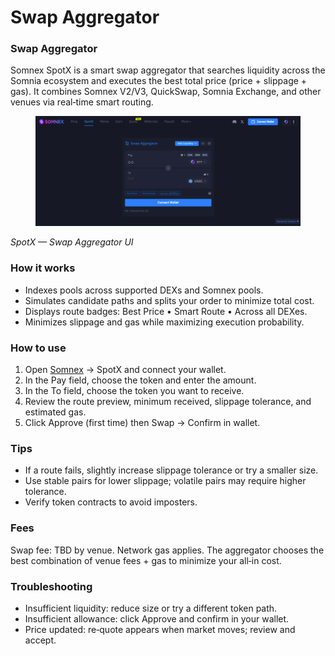 # Swap Aggregator

### Swap Aggregator

Somnex SpotX is a smart swap aggregator that searches liquidity across the Somnia ecosystem and executes the best total price (price + slippage + gas). It combines Somnex V2/V3, QuickSwap, Somnia Exchange, and other venues via real‑time smart routing.

<figure><img src="../.gitbook/assets/image (4).png" alt="SpotX — Swap Aggregator UI"><figcaption></figcaption></figure>

_SpotX — Swap Aggregator UI_

### How it works

* Indexes pools across supported DEXs and Somnex pools.
* Simulates candidate paths and splits your order to minimize total cost.
* Displays route badges: Best Price • Smart Route • Across all DEXes.
* Minimizes slippage and gas while maximizing execution probability.

### How to use

1. Open [Somnex](https://somnex.xyz/) → SpotX and connect your wallet.
2. In the Pay field, choose the token and enter the amount.
3. In the To field, choose the token you want to receive.
4. Review the route preview, minimum received, slippage tolerance, and estimated gas.
5. Click Approve (first time) then Swap → Confirm in wallet.

### Tips

* If a route fails, slightly increase slippage tolerance or try a smaller size.
* Use stable pairs for lower slippage; volatile pairs may require higher tolerance.
* Verify token contracts to avoid imposters.

### Fees

Swap fee: TBD by venue. Network gas applies. The aggregator chooses the best combination of venue fees + gas to minimize your all‑in cost.

### Troubleshooting

* Insufficient liquidity: reduce size or try a different token path.
* Insufficient allowance: click Approve and confirm in your wallet.
* Price updated: re‑quote appears when market moves; review and accept.
